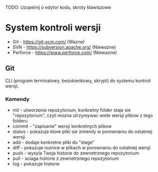 TODO: Uzupelnij o edytor kodu, skroty klawiszowe

# System kontroli wersji

- Git - https://git-scm.com/ (Wazne)
- SVN - https://subversion.apache.org/ (Niewazne)
- Perforce - https://www.perforce.com/ (Niewazne)

## Git

CLI (program terminalowy, bezokienkowy, skrypt) do systemu kontroli wersji.

### Komendy

- init - utworzenie repozytorium, konkretny folder staje sie "repozytorium", czyli mozna utrzymywac wiele wersji plikow z tego folderu
- commit - "zapisanie" wersji konkretnych plikow
- status - pokazuje ktore pliki sie zmienily w porownaniu do ostatniej wersji
- add - dodaje konkretne pliki do "stage"
- diff - pokazuje roznice w plikach w porownaniu do ostatniej wersji
- push - wysyla Twoja historie do zewnetrznego repozytorium
- pull - sciaga historie z zewnetrznego repozytorium
- log - pokazuje historie
